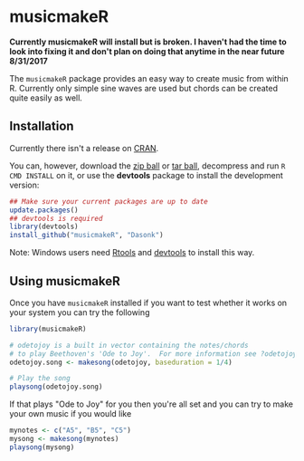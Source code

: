 musicmakeR
==========

**Currently musicmakeR will install but is broken. I haven't had the time to look into fixing it and don't plan on doing that anytime in the near future 8/31/2017**

The `musicmakeR` package  provides an easy way to create music from within R. 
Currently only simple sine waves are used but chords can be created quite
easily as well.

## Installation

Currently there isn't a release on [CRAN](http://cran.r-project.org/).

You can, however, download the [zip ball](https://github.com/Dasonk/musicmakeR/zipball/master) or [tar ball](https://github.com/Dasonk/musicmakeR/tarball/master), decompress and run `R CMD INSTALL` on it, or use the **devtools** package to install the development version:

```r
## Make sure your current packages are up to date
update.packages()
## devtools is required
library(devtools)
install_github("musicmakeR", "Dasonk")
```

Note: Windows users need [Rtools](http://www.murdoch-sutherland.com/Rtools/) and [devtools](http://CRAN.R-project.org/package=devtools) to install this way.

## Using musicmakeR

Once you have `musicmakeR` installed if you want to test whether it works on your system you can try the following

```r
library(musicmakeR)

# odetojoy is a built in vector containing the notes/chords
# to play Beethoven's 'Ode to Joy'.  For more information see ?odetojoy
odetojoy.song <- makesong(odetojoy, baseduration = 1/4)

# Play the song
playsong(odetojoy.song)
```

If that plays "Ode to Joy" for you then you're all set and you can try to make your own music if you would like

```r
mynotes <- c("A5", "B5", "C5")
mysong <- makesong(mynotes)
playsong(mysong)
```
